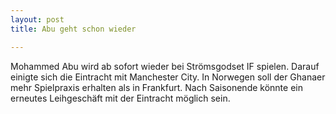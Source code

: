 ```yaml
---
layout: post
title: Abu geht schon wieder

---
```


Mohammed Abu wird ab sofort wieder bei Strömsgodset IF spielen. Darauf einigte sich die Eintracht mit Manchester City. In Norwegen soll der Ghanaer mehr Spielpraxis erhalten als in Frankfurt. Nach Saisonende könnte ein erneutes Leihgeschäft mit der Eintracht möglich sein.



